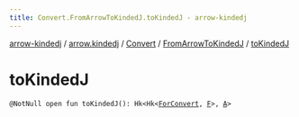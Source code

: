 ```yaml
---
title: Convert.FromArrowToKindedJ.toKindedJ - arrow-kindedj
---
```


[arrow-kindedj](../../../index.html) / [arrow.kindedj](../../index.html) / [Convert](../index.html) / [FromArrowToKindedJ](index.html) / [toKindedJ](./to-kinded-j.html)

# toKindedJ

`@NotNull open fun toKindedJ(): Hk<Hk<`[`ForConvert`](../../-for-convert.html)`, `[`F`](index.html#F)`>, `[`A`](index.html#A)`>`